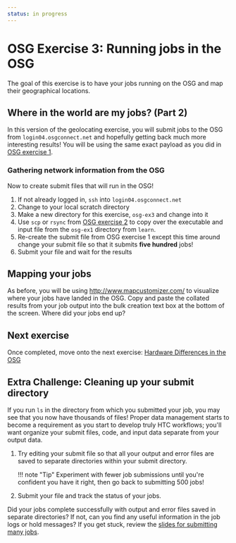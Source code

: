 ```yaml
---
status: in progress
---
```


OSG Exercise 3: Running jobs in the OSG
=======================================

The goal of this exercise is to have your jobs running on the OSG and map their geographical locations.

Where in the world are my jobs? (Part 2)
----------------------------------------

In this version of the geolocating exercise, you will submit jobs to the OSG from `login04.osgconnect.net` and
hopefully getting back much more interesting results!
You will be using the same exact payload as you did in [OSG exercise 1](/materials/osg/ex1-submit-refresher).

### Gathering network information from the OSG

Now to create submit files that will run in the OSG!

1. If not already logged in, `ssh` into `login04.osgconnect.net`
1. Change to your local scratch directory
1. Make a new directory for this exercise, `osg-ex3` and change into it
1. Use `scp` or `rsync` from [OSG exercise 2](/materials/osg/ex2-login-scp) to copy over the executable and input
   file from the `osg-ex1` directory from `learn`.
1. Re-create the submit file from OSG exercise 1 except this time around change your submit file so that it submits
   **five hundred** jobs!
1. Submit your file and wait for the results

Mapping your jobs
-----------------

As before, you will be using <http://www.mapcustomizer.com/> to visualize where your jobs have landed in the OSG.
Copy and paste the collated results from your job output into the bulk creation text box at the bottom of the screen.
Where did your jobs end up?

Next exercise
-------------

Once completed, move onto the next exercise: [Hardware Differences in the OSG](/materials/osg/ex4-hardware-diffs.md)

Extra Challenge: Cleaning up your submit directory
--------------------------------------------------

If you run `ls` in the directory from which you submitted your job, you may see that you now have thousands of files!
Proper data management starts to become a requirement as you start to develop truly HTC workflows;
you'll want organize your submit files, code, and input data separate from your output data.

1. Try editing your submit file so that all your output and error files are saved to separate directories within your
   submit directory.
   
    !!! note "Tip"
        Experiment with fewer job submissions until you're confident you have it right, then go back to submitting 500
        jobs!

1. Submit your file and track the status of your jobs.

Did your jobs complete successfully with output and error files saved in separate directories?
If not, can you find any useful information in the job logs or hold messages?
If you get stuck, review the [slides for submitting many jobs](/materials/osg/files/osgus20-day1-part2-many-HTCondor-jobs.pdf).
